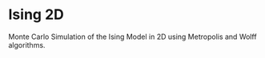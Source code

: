 # Ising 2D 

Monte Carlo Simulation of the Ising Model in 2D using Metropolis and Wolff algorithms.
